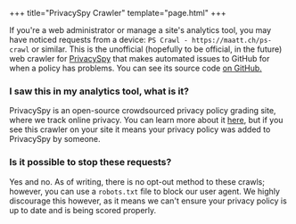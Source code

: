 +++
title="PrivacySpy Crawler"
template="page.html"
+++

If you're a web administrator or manage a site's analytics tool, you may have noticed requests from a device: `PS Crawl - https://maatt.ch/ps-crawl` or similar. This is the unofficial (hopefully to be official, in the future) web crawler for [PrivacySpy](https://privacyspy.org) that makes automated issues to GitHub for when a policy has problems. You can see its source code [on GitHub.](https://github.com/doamatto/privacyspy-bot)

### I saw this in my analytics tool, what is it?
PrivacySpy is an open-source crowdsourced privacy policy grading site, where we track online privacy. You can learn more about it [here](https://privacyspy.org/about/), but if you see this crawler on your site it means your privacy policy was added to PrivacySpy by someone.

### Is it possible to stop these requests?
Yes and no. As of writing, there is no opt-out method to these crawls; however, you can use a `robots.txt` file to block our user agent. We highly discourage this however, as it means we can't ensure your privacy policy is up to date and is being scored properly.
